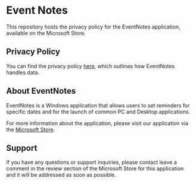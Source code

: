 # Event Notes

This repository hosts the privacy policy for the EventNotes application, available on the Microsoft Store.

## Privacy Policy

You can find the privacy policy [here](/PRIVACY.md), which outlines how EventNotes handles data.

## About EventNotes

EventNotes is a Windows application that allows users to set reminders for specific dates and for the launch of common PC and Desktop applications.

For more information about the application, please visit our application via the [Microsoft Store](https://www.microsoft.com/store/apps/9N7QRTJK451L).

## Support

If you have any questions or support inquiries, please contact leave a comment in the review section of the Microsoft Store for this application and it will be addressed as soon as possible. 
